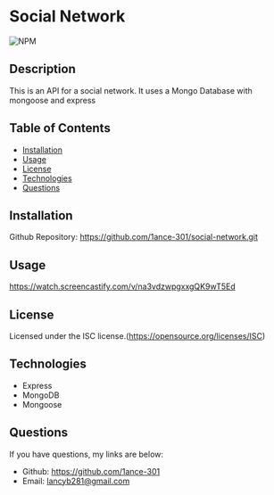 # Social Network

  ![NPM](https://img.shields.io/npm/l/glob?style=flat-square)

  ## Description
  This is an API for a social network. It uses a Mongo Database with mongoose and express

  ## Table of Contents
  * [Installation](#installation)
  * [Usage](#usage)
  * [License](#license)
  * [Technologies](#technologies)
  * [Questions](#questions)

  ## Installation
  Github Repository: https://github.com/1ance-301/social-network.git

  ## Usage
  https://watch.screencastify.com/v/na3vdzwpgxxgQK9wT5Ed

  ## License
  Licensed under the ISC license.(https://opensource.org/licenses/ISC)

  ## Technologies
  - Express
  - MongoDB
  - Mongoose

  ## Questions
  If you have questions, my links are below:
  - Github: https://github.com/1ance-301
  - Email: lancyb281@gmail.com
